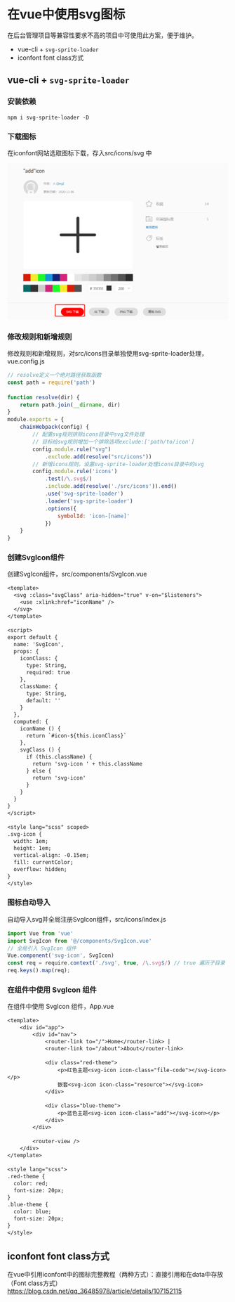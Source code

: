 # 在vue中使用svg图标

在后台管理项目等兼容性要求不高的项目中可使用此方案，便于维护。

- vue-cli + `svg-sprite-loader`
- iconfont font class方式

## vue-cli + `svg-sprite-loader`

### 安装依赖

```shell
npm i svg-sprite-loader -D
```

### 下载图标

在iconfont网站选取图标下载，存入src/icons/svg 中

![image-20201207110145389](../../../img/image-20201207110145389.png)

### 修改规则和新增规则

修改规则和新增规则，对src/icons目录单独使用svg-sprite-loader处理，vue.config.js 

```js
// resolve定义一个绝对路径获取函数
const path = require('path')

function resolve(dir) {
    return path.join(__dirname, dir)
}
module.exports = {
    chainWebpack(config) {
        // 配置svg规则排除icons目录中svg文件处理
        // 目标给svg规则增加一个排除选项exclude:['path/to/icon']
        config.module.rule("svg")
            .exclude.add(resolve("src/icons"))
        // 新增icons规则，设置svg-sprite-loader处理icons目录中的svg
        config.module.rule('icons')
            .test(/\.svg$/)
            .include.add(resolve('./src/icons')).end()
            .use('svg-sprite-loader')
            .loader('svg-sprite-loader')
            .options({
                symbolId: 'icon-[name]'
            })
    }
}
```

### 创建SvgIcon组件

创建SvgIcon组件，src/components/SvgIcon.vue 

```vue
<template>
  <svg :class="svgClass" aria-hidden="true" v-on="$listeners">
    <use :xlink:href="iconName" />
  </svg>
</template>

<script>
export default {
  name: 'SvgIcon',
  props: {
    iconClass: {
      type: String,
      required: true
    },
    className: {
      type: String,
      default: ''
    }
  },
  computed: {
    iconName () {
      return `#icon-${this.iconClass}`
    },
    svgClass () {
      if (this.className) {
        return 'svg-icon ' + this.className
      } else {
        return 'svg-icon'
      }
    }
  }
}
</script>

<style lang="scss" scoped>
.svg-icon {
  width: 1em;
  height: 1em;
  vertical-align: -0.15em;
  fill: currentColor;
  overflow: hidden;
}
</style>
```

### 图标自动导入

自动导入svg并全局注册SvgIcon组件，src/icons/index.js

```js
import Vue from 'vue'
import SvgIcon from '@/components/SvgIcon.vue'
// 全局引入 SvgIcon 组件
Vue.component('svg-icon', SvgIcon)
const req = require.context('./svg', true, /\.svg$/) // true 遍历子目录
req.keys().map(req);
```

### 在组件中使用 SvgIcon 组件

在组件中使用 SvgIcon 组件，App.vue 

```vue
<template>
    <div id="app">
        <div id="nav">
            <router-link to="/">Home</router-link> |
            <router-link to="/about">About</router-link>

            <div class="red-theme">
                <p>红色主题<svg-icon icon-class="file-code"></svg-icon></p>
                嵌套<svg-icon icon-class="resource"></svg-icon>
            </div>

            <div class="blue-theme">
                <p>蓝色主题<svg-icon icon-class="add"></svg-icon></p>
            </div>
        </div>

        <router-view />
    </div>
</template>

<style lang="scss">
.red-theme {
  color: red;
  font-size: 20px;
}
.blue-theme {
  color: blue;
  font-size: 20px;
}
</style>
```

## iconfont font class方式

在vue中引用iconfont中的图标完整教程（两种方式）：直接引用和在data中存放（Font class方式）https://blog.csdn.net/qq_36485978/article/details/107152115